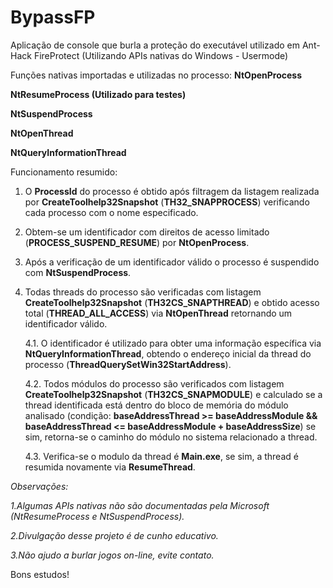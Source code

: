 # BypassFP
Aplicação de console que burla a proteção do executável utilizado em Ant-Hack FireProtect (Utilizando APIs nativas do Windows - Usermode)

Funções nativas importadas e utilizadas no processo:
__NtOpenProcess__

__NtResumeProcess (Utilizado para testes)__

__NtSuspendProcess__

__NtOpenThread__

__NtQueryInformationThread__


Funcionamento resumido:
1. O __ProcessId__ do processo é obtido após filtragem da listagem realizada por __CreateToolhelp32Snapshot__ (__TH32_SNAPPROCESS__) verificando cada processo com o nome especificado.
2. Obtem-se um identificador com direitos de acesso limitado (__PROCESS_SUSPEND_RESUME__) por __NtOpenProcess__.
3. Após a verificação de um identificador válido o processo é suspendido com __NtSuspendProcess__.
4. Todas threads do processo são verificadas com listagem __CreateToolhelp32Snapshot__ (__TH32CS_SNAPTHREAD__) e obtido acesso total (__THREAD_ALL_ACCESS__) via __NtOpenThread__ retornando um identificador válido.
  
    4.1. O identificador é utilizado para obter uma informação específica via __NtQueryInformationThread__, obtendo o endereço inicial da thread do processo (__ThreadQuerySetWin32StartAddress__).
  
    4.2. Todos módulos do processo são verificados com listagem __CreateToolhelp32Snapshot__ (__TH32CS_SNAPMODULE__) e calculado se a thread identificada está dentro do bloco de memória do módulo analisado (condição: __baseAddressThread >= baseAddressModule && baseAddressThread <= baseAddressModule + baseAddressSize__) se sim, retorna-se o caminho do módulo no sistema relacionado a thread.
    
    4.3. Verifica-se o modulo da thread é __Main.exe__, se sim, a thread é resumida novamente via __ResumeThread__.
 
 
  _Observações:_
  
  _1.Algumas APIs nativas não são documentadas pela Microsoft (NtResumeProcess e NtSuspendProcess)._
 
  _2.Divulgação desse projeto é de cunho educativo._
 
  _3.Não ajudo a burlar jogos on-line, evite contato._
 
 
 Bons estudos!
 
